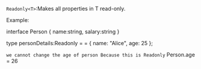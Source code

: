 `Readonly<T>`:Makes all properties in T read-only.

Example:

interface Person 
{
    name:string,
    salary:string
}

type personDetails:Readonly<Person> = = { name: "Alice", age: 25 };

`we cannot change the age of person Because this is Readonly`
Person.age = 26